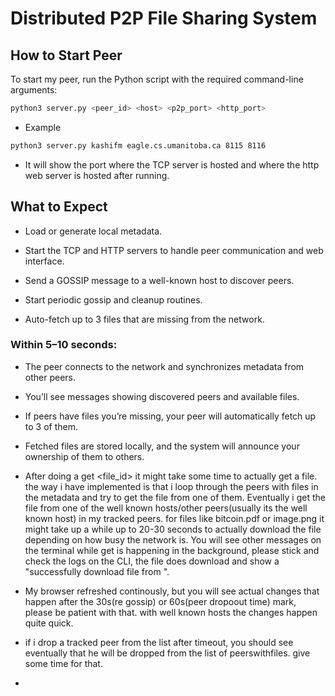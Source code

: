 # Distributed P2P File Sharing System 

## How to Start Peer

To start my peer, run the Python script with the required command-line arguments:

```bash
python3 server.py <peer_id> <host> <p2p_port> <http_port>
```
- Example
```bash
python3 server.py kashifm eagle.cs.umanitoba.ca 8115 8116
```

- It will show the port where the TCP server is hosted and where the http web server is hosted after running.


## What to Expect

- Load or generate local metadata.

- Start the TCP and HTTP servers to handle peer communication and web interface.

- Send a GOSSIP message to a well-known host to discover peers.

- Start periodic gossip and cleanup routines.

- Auto-fetch up to 3 files that are missing from the network.

### Within 5–10 seconds:

- The peer connects to the network and synchronizes metadata from other peers.

- You’ll see messages showing discovered peers and available files.

- If peers have files you’re missing, your peer will automatically fetch up to 3 of them.

- Fetched files are stored locally, and the system will announce your ownership of them to others.
- After doing a get <file_id> it might take some time to actually get a file. the way i have implemented is that i loop through the peers with files in the metadata and try to get the file from one of them. Eventually i get the file from one of the well known hosts/other peers(usually its the well known host) in my tracked peers. for files like bitcoin.pdf or image.png it might take up a while up to 20-30 seconds to actually download the file depending on how busy the network is. You will see other messages on the terminal while get is happening in the background, please stick and check the logs on the CLI, the file does download and show a "successfully download file from <peerid>".
  
- My browser refreshed continously, but you will see actual changes that happen after the 30s(re gossip) or 60s(peer dropoout time) mark, please be patient with that. with well known hosts the changes happen quite quick.

- if i drop a tracked peer from the list after timeout, you should see eventually that he will be dropped from the list of peerswithfiles. give some time for that.
- 
